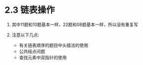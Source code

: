 # 2.3 链表操作

1. 其中11题和10题基本一样，22题和08题基本一样，所以没有重复写
2. 注意以下几点:

	* 有关链表顺序的题目中头插法的使用
	* 公共结点问题
	* 查找元素中双指针的使用
